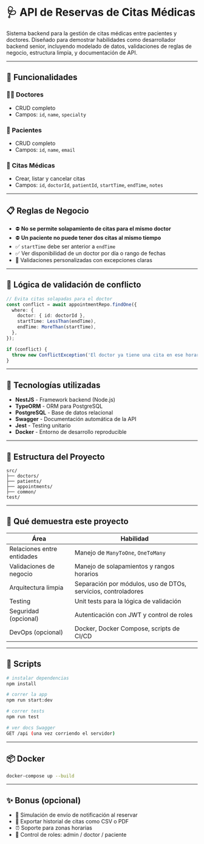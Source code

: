 # 🩺 API de Reservas de Citas Médicas

Sistema backend para la gestión de citas médicas entre pacientes y doctores. Diseñado para demostrar habilidades como desarrollador backend senior, incluyendo modelado de datos, validaciones de reglas de negocio, estructura limpia, y documentación de API.

---

## 🚀 Funcionalidades

### 👨‍⚕️ Doctores
- CRUD completo
- Campos: `id`, `name`, `specialty`

### 🧑 Pacientes
- CRUD completo
- Campos: `id`, `name`, `email`

### 📆 Citas Médicas
- Crear, listar y cancelar citas
- Campos: `id`, `doctorId`, `patientId`, `startTime`, `endTime`, `notes`

---

## 📋 Reglas de Negocio

- ⛔ **No se permite solapamiento de citas para el mismo doctor**
- ⛔ **Un paciente no puede tener dos citas al mismo tiempo**
- ✅ `startTime` debe ser anterior a `endTime`
- ✅ Ver disponibilidad de un doctor por día o rango de fechas
- 🧠 Validaciones personalizadas con excepciones claras

---

## 🧠 Lógica de validación de conflicto

```ts
// Evita citas solapadas para el doctor
const conflict = await appointmentRepo.findOne({
  where: {
    doctor: { id: doctorId },
    startTime: LessThan(endTime),
    endTime: MoreThan(startTime),
  },
});

if (conflict) {
  throw new ConflictException('El doctor ya tiene una cita en ese horario.');
}
```

---

## 🧪 Tecnologías utilizadas

- **NestJS** - Framework backend (Node.js)
- **TypeORM** - ORM para PostgreSQL
- **PostgreSQL** - Base de datos relacional
- **Swagger** - Documentación automática de la API
- **Jest** - Testing unitario
- **Docker** - Entorno de desarrollo reproducible

---

## 📁 Estructura del Proyecto

```
src/
├── doctors/
├── patients/
├── appointments/
├── common/
test/
```

---

## 🎯 Qué demuestra este proyecto

| Área                    | Habilidad |
|-------------------------|-----------|
| Relaciones entre entidades | Manejo de `ManyToOne`, `OneToMany` |
| Validaciones de negocio | Manejo de solapamientos y rangos horarios |
| Arquitectura limpia     | Separación por módulos, uso de DTOs, servicios, controladores |
| Testing                 | Unit tests para la lógica de validación |
| Seguridad (opcional)   | Autenticación con JWT y control de roles |
| DevOps (opcional)      | Docker, Docker Compose, scripts de CI/CD |

---

## 🧪 Scripts

```bash
# instalar dependencias
npm install

# correr la app
npm run start:dev

# correr tests
npm run test

# ver docs Swagger
GET /api (una vez corriendo el servidor)
```

---

## 📦 Docker

```bash
docker-compose up --build
```

---

## ✨ Bonus (opcional)

- 📩 Simulación de envío de notificación al reservar
- 📄 Exportar historial de citas como CSV o PDF
- ⏰ Soporte para zonas horarias
- 🔐 Control de roles: admin / doctor / paciente
